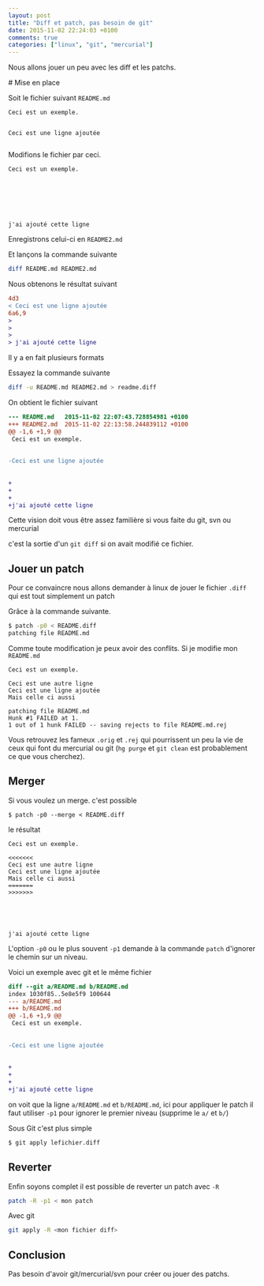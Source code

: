 ```yaml
---
layout: post
title: "Diff et patch, pas besoin de git"
date: 2015-11-02 22:24:03 +0100
comments: true
categories: ["linux", "git", "mercurial"] 
---
```



Nous allons jouer un peu avec les diff et les patchs.

# Mise en place

Soit le fichier suivant `README.md`

```
Ceci est un exemple.


Ceci est une ligne ajoutée


```

Modifions le fichier par ceci.
```
Ceci est un exemple.







j'ai ajouté cette ligne
```

Enregistrons celui-ci en `README2.md`

Et lançons la commande suivante

``` sh
diff README.md README2.md
```

Nous obtenons le résultat suivant

``` diff
4d3
< Ceci est une ligne ajoutée
6a6,9
> 
> 
> 
> j'ai ajouté cette ligne
```

Il y a en fait plusieurs formats

Essayez la commande suivante

``` sh
diff -u README.md README2.md > readme.diff
```

On obtient le fichier suivant
``` diff
--- README.md   2015-11-02 22:07:43.728854981 +0100
+++ README2.md  2015-11-02 22:13:58.244839112 +0100
@@ -1,6 +1,9 @@
 Ceci est un exemple.
 
 
-Ceci est une ligne ajoutée
 
 
+
+
+
+j'ai ajouté cette ligne
```

Cette vision doit vous être assez familière si vous faite du git, svn ou mercurial

c'est la sortie d'un `git diff` si on avait modifié ce fichier.

## Jouer un patch
Pour ce convaincre nous allons demander à linux de jouer le fichier `.diff` qui est tout simplement un patch

Grâce à la commande suivante.

``` sh
$ patch -p0 < README.diff 
patching file README.md
```

Comme toute modification je peux avoir des conflits. Si je modifie mon `README.md`
```
Ceci est un exemple.

Ceci est une autre ligne
Ceci est une ligne ajoutée
Mais celle ci aussi

```

```
patching file README.md
Hunk #1 FAILED at 1.
1 out of 1 hunk FAILED -- saving rejects to file README.md.rej
```

Vous retrouvez les fameux `.orig` et `.rej` qui pourrissent un peu la vie de ceux qui font du mercurial ou git (`hg purge` et `git clean` est probablement ce que vous cherchez). 

## Merger 

Si vous voulez un merge. c'est possible
```
$ patch -p0 --merge < README.diff
``` 
le résultat
```
Ceci est un exemple.

<<<<<<<
Ceci est une autre ligne
Ceci est une ligne ajoutée
Mais celle ci aussi
=======
>>>>>>>





j'ai ajouté cette ligne

```
L'option `-p0` ou le plus souvent `-p1` demande à la commande `patch` d'ignorer le chemin sur un niveau.

Voici un exemple avec git et le même fichier

``` diff
diff --git a/README.md b/README.md
index 1030f85..5e8e5f9 100644
--- a/README.md
+++ b/README.md
@@ -1,6 +1,9 @@
 Ceci est un exemple.
 
 
-Ceci est une ligne ajoutée
 
 
+
+
+
+j'ai ajouté cette ligne
```
on voit que la ligne `a/README.md` et `b/README.md`, ici pour appliquer le patch il faut utiliser `-p1` pour ignorer le premier niveau (supprime le `a/` et `b/`) 

Sous Git c'est plus simple

``` bash
$ git apply lefichier.diff
```
## Reverter 

Enfin soyons complet il est possible de reverter un patch avec `-R`
``` bash
patch -R -p1 < mon patch
```

Avec git 

``` bash
git apply -R <mon fichier diff>
```

## Conclusion

Pas besoin d'avoir git/mercurial/svn pour créer ou jouer des patchs. 
